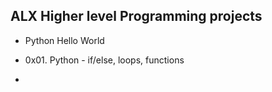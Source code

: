 ## ALX Higher level Programming projects

* Python Hello World

* 0x01. Python - if/else, loops, functions

*